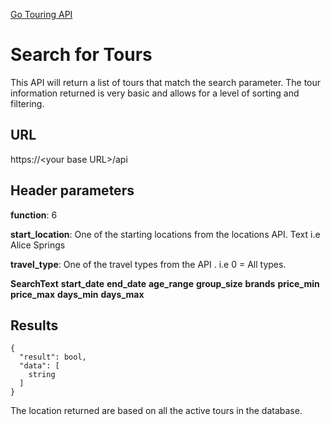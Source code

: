 [Go Touring API](GoTouringAPI.md)

# Search for Tours
This API will return a list of tours that match the search parameter.   The tour information returned is very basic and allows for a level of sorting and filtering.


## URL
https://\<your base URL\>/api

## Header parameters
**function**: 6

**start_location**: One of the starting locations from the locations API. Text i.e Alice Springs

**travel_type**: One of the travel types from the API . i.e 0 = All types.

**SearchText**
**start_date**
**end_date**
**age_range**
**group_size**
**brands**
**price_min**
**price_max**
**days_min**
**days_max**






## Results 
```
{
  "result": bool, 
  "data": [
    string
  ]
}
```

The location returned are based on all the active tours in the database.


